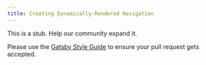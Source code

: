 ```yaml
---
title: Creating Dynamically-Rendered Navigation
---
```


This is a stub. Help our community expand it.

Please use the [Gatsby Style Guide](https://www.gatsbyjs.org/docs/gatsby-style-guide/) to ensure your pull request gets accepted.
